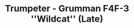 ---
layout: product
title: "Trumpeter - Grumman F4F-3 ''Wildcat'' (Late)"
price: "6200" 
desc: "N/A"
img_path: "/assets/img/TRU02225.webp"
brand: "N/A"
available: false
special_offer: false
new: false
soon: false
cat: "010000"
subcat: "013400"
subsubcat: "0N/A"
sifra: "TRU02225"
popular: false
spec: false
---